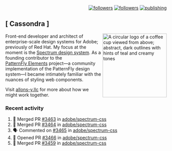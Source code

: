 <p align="right"><a rel="me" href="https://front-end.social/@castastrophe">
    <img alt="followers" title="Follow me on Mastodon" src="https://img.shields.io/mastodon/follow/109297102751309835?domain=https%3A%2F%2Ffront-end.social&label=Follow&logo=mastodon&logoColor=white&style=for-the-badge&labelColor=008080&color=006969"/></a>
  <a href="https://codepen.io/castastrophe/">
    <img alt="followers" title="Follow me on CodePen" src="https://img.shields.io/badge/23-1?color=640464&labelColor=7c007c&style=for-the-badge&logo=codepen&label=Follow"/></a>
<a href="https://castastrophe.medium.com/">
    <img alt="publishing" title="View articles on Medium" src="https://img.shields.io/badge/107-1?color=666&labelColor=444&label=subscribe&logo=medium&logoColor=white&style=for-the-badge"/></a>
</p>

## [&nbsp;Cassondra&nbsp;]

<img align="right" src="https://github-production-user-asset-6210df.s3.amazonaws.com/1840295/253016758-ba468774-1cd3-42c2-8f43-947b5eeb5edf.png" height="200" alt="A circular logo of a coffee cup viewed from above; abstract, dark outlines with hints of teal and creamy tones">

Front-end developer and architect of enterprise-scale design systems for Adobe; previously of Red Hat. My focus at the moment is the [Spectrum design system](https://github.com/adobe/spectrum-css). As a founding contributor to the [PatternFly&nbsp;Elements](https://github.com/patternfly/patternfly-elements) project&mdash;a community implementation of the PatternFly design system&mdash;I became intimately familiar with the nuances of styling web components.

Visit [allons-y.llc](http://allons-y.llc/) for more about how we might work together.

### Recent activity

<!--START_SECTION:activity-->
1. 🎉 Merged PR [#3463](https://github.com/adobe/spectrum-css/pull/3463) in [adobe/spectrum-css](https://github.com/adobe/spectrum-css)
2. 🎉 Merged PR [#3464](https://github.com/adobe/spectrum-css/pull/3464) in [adobe/spectrum-css](https://github.com/adobe/spectrum-css)
3. 🗣 Commented on [#3465](https://github.com/adobe/spectrum-css/pull/3465#issuecomment-2567991554) in [adobe/spectrum-css](https://github.com/adobe/spectrum-css)
4. 💪 Opened PR [#3466](https://github.com/adobe/spectrum-css/pull/3466) in [adobe/spectrum-css](https://github.com/adobe/spectrum-css)
5. 🎉 Merged PR [#3459](https://github.com/adobe/spectrum-css/pull/3459) in [adobe/spectrum-css](https://github.com/adobe/spectrum-css)
<!--END_SECTION:activity-->
